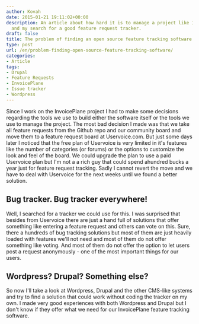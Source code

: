 ```yaml
---
author: Kovah
date: 2015-01-21 19:11:02+00:00
description: An article about how hard it is to manage a project like InvoicePlane
  and my search for a good feature request tracker.
draft: false
title: The problem of finding an open source feature tracking software
type: post
url: /en/problem-finding-open-source-feature-tracking-software/
categories:
- Article
tags:
- Drupal
- Feature Requests
- InvoicePlane
- Issue tracker
- Wordpress
---
```


Since I work on the InvoicePlane project I had to make some decisions regarding the tools we use to build either the software itself or the tools we use to manage the project. The most bad decision I made was that we take all feature requests from the Github repo and our community board and move them to a feature request board at Uservoice.com. But just some days later I noticed that the free plan of Uservoice is very limited in it's features like the number of categories (or forums) or the options to customize the look and feel of the board. We could upgrade the plan to use a paid Uservoice plan but I'm not a a rich guy that could spend ahundred bucks a year just for feature request tracking.
Sadly I cannot revert the move and we have to deal with Uservoice for the next weeks until we found a better solution.


## Bug tracker. Bug tracker everywhere!

Well, I searched for a tracker we could use for this. I was surprised that besides from Uservoice there are just a hand full of solutions that offer something like entering a feature request and others can vote on this. Sure, there a hundreds of bug tracking solutions but most of them are just heavily loaded with features we'll not need and most of them do not offer something like voting. And most of them do not offer the option to let users post a request anonymously - one of the most important things for our users.

## Wordpress? Drupal? Something else?

So now I'll take a look at Wordpress, Drupal and the other CMS-like systems and try to find a solution that could work without coding the tracker on my own. I made very good experiences with both Wordpress and Drupal but I don't know if they offer what we need for our InvoicePlane feature tracking software.
